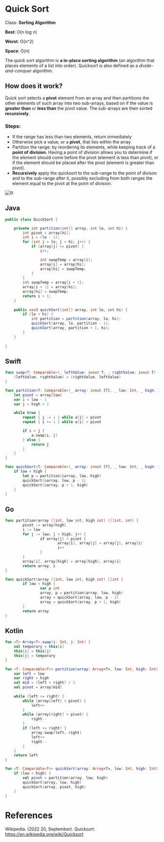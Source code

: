 # Quick Sort 

Class: **Sorting Algorithm**

**Best**: O(n log n) 

**Worst**: O(n^2) 

**Space**: O(n) 

The *quick sort* algorithm is **a in-place 
sorting algorithm** (an algorithm that places elements 
of a list into order). Quicksort is also defined 
as a *divide-and-conquer* algorithm. 

## How does it work?
Quick sort selects a **pivot** element from an array 
and then partitions the other elements of such array 
into two sub-arrays, based on if the value is **greater 
than** or **less than** the pivot value. The sub-arrays 
are then sorted **recursively**. 

### Steps: 
- If the range has less than two elements, return immediately 
- Otherwise pick a value, or a **pivot**, that lies within the array 
- Partition the range: by reordering its elements, while keeping track 
  of a **point of division**. Having a point of division allows you to 
  determine if the element should come before the pivot (element is 
  less than pivot), or if the element should be placed after the pivot (element 
  is greater than pivot).  
- **Recursively** apply the quicksort to the sub-range to the point of 
  divison and to the sub-range after it, possibly excluding from both ranges
  the element equal to the pivot at the point of division. 
  
![lll](/Users/haydenhowell/Downloads/Quicksort.png "" )
  
## Java 
``` java 
public class QuickSort {

    private int partition(int[] array, int lo, int hi) {
        int pivot = array[hi];
        int i = (lo - 1);
        for (int j = lo; j < hi; j++) {
            if (array[j] <= pivot) {
                i++;

                int swapTemp = array[i];
                array[i] = array[hi];
                array[hi] = swapTemp;
            }
        }
        int swapTemp = array[i + 1];
        array[i + 1] = array[hi];
        array[hi] = swapTemp;
        return i + 1;
    }
    
    public void quickSort(int[] array, int lo, int hi) {
        if (lo < hi) {
            int partition = partition(array, lo, hi);
            quickSort(array, lo, partition - 1);
            quickSort(array, partition + 1, hi);
        }
    } 
    
}
``` 
## Swift 
``` swift 
func swap<T: Comparable>(_ leftValue: inout T, _ rightValue: inout T) {
    (leftValue, rightValue) = (rightValue, leftValue)
}

func partition<T: Comparable>(_ array: inout [T], _ low: Int, _ high: Int) -> Int {
    let pivot = array[low]
    var i = low - 1
    var j = high + 1

    while true {
        repeat { j -= 1 } while a[j] > pivot
        repeat { i += 1 } while a[i] < pivot

        if i < j {
            a.swap(i, j)
        } else {
            return j
        }
    }
}

func quickSort<T: Comparable>(_ array: inout [T], _ low: Int, _ high: Int) {
    if low < high {
        let p = partition(&array, low, high)
        quickSort(&array, low, p - 1)
        quickSort(&array, p + 1, high)
    }
}                                                                                                                                             
``` 
## Go 
``` go 
func partition(array []int, low int, high int) ([]int, int) { 
        pivot := array[high] 
        i := low 
        for j := low; j < high; j++ { 
                if array[j] < pivot { 
                        array[i], array[j] = array[j], array[i] 
                        i++ 
                } 
        } 
        array[i], array[high] = array[high], array[i] 
        return array, i 
}

func quickSort(array []int, low int, high int) []int { 
        if low < high { 
                var p int 
                array, p = partition(array, low, high) 
                array = quickSort(array, low, p - 1) 
                array = quickSort(array, p + 1, high) 
        } 
        return array 
} 
``` 
## Kotlin
``` kotlin 
fun <T> Array<T>.swap(i: Int, j: Int) { 
    val temporary = this[i]
    this[i] = this[j]
    this[j] = temporary
}

fun <T: Comparable<T>> partition(array: Array<T>, low: Int, high: Int): Int { 
    var left = low
    var right = high
    val mid = (left + right) / 2 
    val pivot = array[mid]
    
    while (left <= right) {
        while (array[left] < pivot) {
            left++ 
        }
        while (array[right] > pivot) {
            right--
        }
        if (left <= right) {
            array.swap(left, right) 
            left++ 
            right-- 
        }
    }
    return left
}

fun <T: Comparable<T>> quickSort(array: Array<T>, low: Int, high: Int) { 
    if (low < high) {
        val pivot = partition(array, low, high)
        quickSort(array, low, high)
        quickSort(array, pivot, high)
    }
}
``` 

# References 
Wikipedia. (2022 20, September). *Quicksort*. <https://en.wikipedia.org/wiki/Quicksort> 


